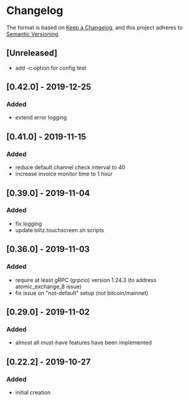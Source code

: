# Changelog

The format is based on [Keep a Changelog](https://keepachangelog.com/en/1.0.0/),
and this project adheres to [Semantic Versioning](https://semver.org/spec/v2.0.0.html).

## [Unreleased]

- add -c option for config test

## [0.42.0] - 2019-12-25
### Added
- extend error logging

## [0.41.0] - 2019-11-15
### Added
- reduce default channel check interval to 40
- increase invoice monitor time to 1 hour

## [0.39.0] - 2019-11-04
### Added
- fix logging
- update blitz.touchscreen.sh scripts

## [0.36.0] - 2019-11-03
### Added
- require at least gRPC (grpcio) version 1.24.3 (to address atomic_exchange_8 issue)
- fix issue on "not-default" setup (not bitcoin/mainnet)

## [0.29.0] - 2019-11-02
### Added
- almost all must-have features have been implemented

## [0.22.2] - 2019-10-27
### Added
- initial creation
